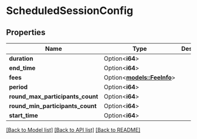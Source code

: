 # ScheduledSessionConfig

## Properties

| Name                             | Type                                      | Description | Notes      |
| -------------------------------- | ----------------------------------------- | ----------- | ---------- |
| **duration**                     | Option<**i64**>                           |             | [optional] |
| **end_time**                     | Option<**i64**>                           |             | [optional] |
| **fees**                         | Option<[**models::FeeInfo**](FeeInfo.md)> |             | [optional] |
| **period**                       | Option<**i64**>                           |             | [optional] |
| **round_max_participants_count** | Option<**i64**>                           |             | [optional] |
| **round_min_participants_count** | Option<**i64**>                           |             | [optional] |
| **start_time**                   | Option<**i64**>                           |             | [optional] |

[[Back to Model list]](../README.md#documentation-for-models) [[Back to API list]](../README.md#documentation-for-api-endpoints) [[Back to README]](../README.md)
